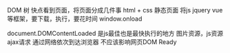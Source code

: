 DOM 树
快点看到页面，将页面分成几件事
html + css 静态页面
将js jquery vue 等框架，要下载，执行，要花时间
window.onload

document.DOMContentLoaded 是js最佳也是最快执行的地方
图片资源，js资源 ajax请求 通过网络依次到达浏览器 不应该影响网页DOM Ready